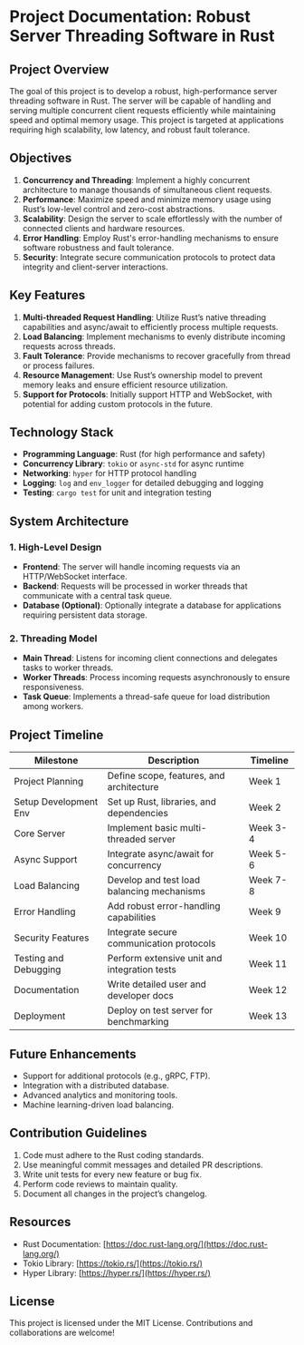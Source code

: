 # Project Documentation: Robust Server Threading Software in Rust

## Project Overview
The goal of this project is to develop a robust, high-performance server threading software in Rust. The server will be capable of handling and serving multiple concurrent client requests efficiently while maintaining speed and optimal memory usage. This project is targeted at applications requiring high scalability, low latency, and robust fault tolerance.

## Objectives
1. **Concurrency and Threading**: Implement a highly concurrent architecture to manage thousands of simultaneous client requests.
2. **Performance**: Maximize speed and minimize memory usage using Rust’s low-level control and zero-cost abstractions.
3. **Scalability**: Design the server to scale effortlessly with the number of connected clients and hardware resources.
4. **Error Handling**: Employ Rust's error-handling mechanisms to ensure software robustness and fault tolerance.
5. **Security**: Integrate secure communication protocols to protect data integrity and client-server interactions.

## Key Features
1. **Multi-threaded Request Handling**: Utilize Rust’s native threading capabilities and async/await to efficiently process multiple requests.
2. **Load Balancing**: Implement mechanisms to evenly distribute incoming requests across threads.
3. **Fault Tolerance**: Provide mechanisms to recover gracefully from thread or process failures.
4. **Resource Management**: Use Rust’s ownership model to prevent memory leaks and ensure efficient resource utilization.
5. **Support for Protocols**: Initially support HTTP and WebSocket, with potential for adding custom protocols in the future.

## Technology Stack
- **Programming Language**: Rust (for high performance and safety)
- **Concurrency Library**: `tokio` or `async-std` for async runtime
- **Networking**: `hyper` for HTTP protocol handling
- **Logging**: `log` and `env_logger` for detailed debugging and logging
- **Testing**: `cargo test` for unit and integration testing

## System Architecture
### 1. **High-Level Design**
- **Frontend**: The server will handle incoming requests via an HTTP/WebSocket interface.
- **Backend**: Requests will be processed in worker threads that communicate with a central task queue.
- **Database (Optional)**: Optionally integrate a database for applications requiring persistent data storage.

### 2. **Threading Model**
- **Main Thread**: Listens for incoming client connections and delegates tasks to worker threads.
- **Worker Threads**: Process incoming requests asynchronously to ensure responsiveness.
- **Task Queue**: Implements a thread-safe queue for load distribution among workers.

## Project Timeline
| Milestone             | Description                                   | Timeline  |
|-----------------------|-----------------------------------------------|-----------|
| Project Planning      | Define scope, features, and architecture     | Week 1    |
| Setup Development Env | Set up Rust, libraries, and dependencies     | Week 2    |
| Core Server           | Implement basic multi-threaded server        | Week 3-4  |
| Async Support         | Integrate async/await for concurrency        | Week 5-6  |
| Load Balancing        | Develop and test load balancing mechanisms   | Week 7-8  |
| Error Handling        | Add robust error-handling capabilities       | Week 9    |
| Security Features     | Integrate secure communication protocols     | Week 10   |
| Testing and Debugging | Perform extensive unit and integration tests | Week 11   |
| Documentation         | Write detailed user and developer docs       | Week 12   |
| Deployment            | Deploy on test server for benchmarking       | Week 13   |

## Future Enhancements
- Support for additional protocols (e.g., gRPC, FTP).
- Integration with a distributed database.
- Advanced analytics and monitoring tools.
- Machine learning-driven load balancing.

## Contribution Guidelines
1. Code must adhere to the Rust coding standards.
2. Use meaningful commit messages and detailed PR descriptions.
3. Write unit tests for every new feature or bug fix.
4. Perform code reviews to maintain quality.
5. Document all changes in the project’s changelog.

## Resources
- Rust Documentation: [https://doc.rust-lang.org/](https://doc.rust-lang.org/)
- Tokio Library: [https://tokio.rs/](https://tokio.rs/)
- Hyper Library: [https://hyper.rs/](https://hyper.rs/)

## License
This project is licensed under the MIT License. Contributions and collaborations are welcome!

